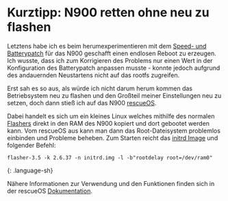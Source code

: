 # Kurztipp: N900 retten ohne neu zu flashen

Letztens habe ich es beim herumexperimentieren mit dem [Speed- und Batterypatch](http://talk.maemo.org/showthread.php?t=73315) für das N900 geschafft einen endlosen Reboot zu erzeugen.  
Ich wusste, dass ich zum Korrigieren des Problems nur einen Wert in der Konfiguration des Batterypatch anpassen musste - konnte jedoch aufgrund des andauernden Neustartens nicht auf das rootfs zugreifen. 

Erst sah es so aus, als würde ich nicht darum herum kommen das Betriebsystem neu zu flashen und den Großteil meiner Einstellungen neu zu setzen, doch dann stieß ich auf das N900 [rescueOS](http://n900.quitesimple.org/rescueOS/).

Dabei handelt es sich um ein kleines Linux welches mithilfe des normalen [Flashers](http://tablets-dev.nokia.com/maemo-dev-env-downloads.php) direkt in den RAM des N900 kopiert und dort gebootet werden kann. Vom rescueOS aus kann man dann das Root-Dateisystem problemlos einbinden und Probleme beheben. Zum Starten reicht das [initrd Image](http://n900.quitesimple.org/rescueOS/rescueOS-1.0.img) und folgender Befehl:

~~~
flasher-3.5 -k 2.6.37 -n initrd.img -l -b"rootdelay root=/dev/ram0"
~~~
{: .language-sh}

Nähere Informationen zur Verwendung und den Funktionen finden sich in der rescueOS [Dokumentation](http://n900.quitesimple.org/rescueOS/documentation.txt).
